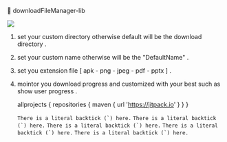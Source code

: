 :slightly_smiling_face:  downloadFileManager-lib 

[![](https://jitpack.io/v/Bashirkhalil/downloadFileManager-lib.svg)](https://jitpack.io/#Bashirkhalil/downloadFileManager-lib)



1. set your custom directory otherwise default will be the download directory .
2. set your custom name otherwise will be the "DefaultName" .
3. set you extension file [ apk - png - jpeg - pdf - pptx ] .
4. mointor you download progress and customized with your best such as show user progress .


	allprojects {
		repositories {
			maven { url 'https://jitpack.io' }
		}
	}
	
	
	``There is a literal backtick (`) here.``
	``There is a literal backtick (`) here.``
	``There is a literal backtick (`) here.``
	``There is a literal backtick (`) here.``
	``There is a literal backtick (`) here.``
